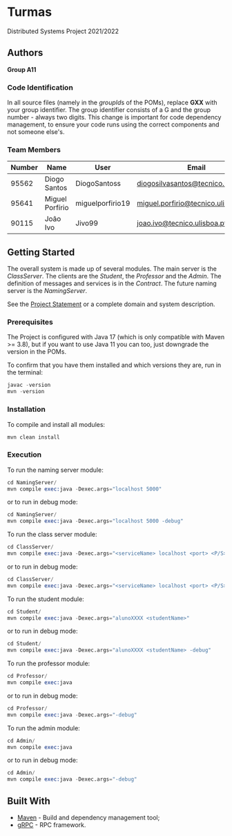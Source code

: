# Turmas

Distributed Systems Project 2021/2022

## Authors

**Group A11**

### Code Identification

In all source files (namely in the *groupId*s of the POMs), replace __GXX__ with your group identifier. The group
identifier consists of a G and the group number - always two digits. This change is important for code dependency
management, to ensure your code runs using the correct components and not someone else's.

### Team Members

| Number | Name              | User         | Email                              |
|--------|-------------------|--------------|------------------------------------|
| 95562  | Diogo Santos | DiogoSantoss | diogosilvasantos@tecnico.ulisboa.pt |
| 95641  | Miguel Porfírio | miguelporfirio19 | miguel.porfirio@tecnico.ulisboa.pt |
| 90115  | João Ivo | Jivo99 | joao.ivo@tecnico.ulisboa.pt |

## Getting Started

The overall system is made up of several modules. The main server is the _ClassServer_. The clients are the _Student_,
the _Professor_ and the _Admin_. The definition of messages and services is in the _Contract_. The future naming server
is the _NamingServer_.

See the [Project Statement](https://github.com/tecnico-distsys/Turmas) or a complete domain and system description.

### Prerequisites

The Project is configured with Java 17 (which is only compatible with Maven >= 3.8), but if you want to use Java 11 you
can too, just downgrade the version in the POMs.

To confirm that you have them installed and which versions they are, run in the terminal:

```s
javac -version
mvn -version
```

### Installation

To compile and install all modules:

```s
mvn clean install
```

### Execution

To run the naming server module:

```s
cd NamingServer/
mvn compile exec:java -Dexec.args="localhost 5000"
```

or to run in debug mode:

```s
cd NamingServer/
mvn compile exec:java -Dexec.args="localhost 5000 -debug"
```

To run the class server module:  

```s
cd ClassServer/
mvn compile exec:java -Dexec.args="<serviceName> localhost <port> <P/S>"
```

or to run in debug mode:

```s
cd ClassServer/
mvn compile exec:java -Dexec.args="<serviceName> localhost <port> <P/S> -debug"
```

To run the student module:

```s
cd Student/
mvn compile exec:java -Dexec.args="alunoXXXX <studentName>"
```  

or to run in debug mode:

```s
cd Student/
mvn compile exec:java -Dexec.args="alunoXXXX <studentName> -debug"
``` 
  
To run the professor module:

```s
cd Professor/
mvn compile exec:java
```

or to run in debug mode:

```s
cd Professor/
mvn compile exec:java -Dexec.args="-debug"
```

To run the admin module:

```s
cd Admin/
mvn compile exec:java
```

or to run in debug mode:

```s
cd Admin/
mvn compile exec:java -Dexec.args="-debug"
```


## Built With

* [Maven](https://maven.apache.org/) - Build and dependency management tool;
* [gRPC](https://grpc.io/) - RPC framework.
